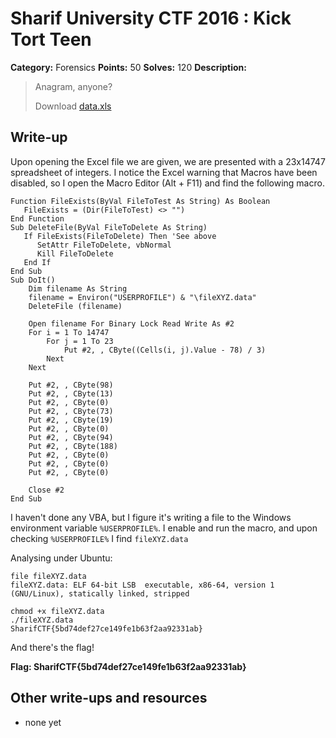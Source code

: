 # Sharif University CTF 2016 : Kick Tort Teen

**Category:** Forensics
**Points:** 50
**Solves:** 120
**Description:**

> Anagram, anyone?
> 
> Download [data.xls](./data.xls)


## Write-up

Upon opening the Excel file we are given, we are presented with a 23x14747 spreadsheet of integers.
I notice the Excel warning that Macros have been disabled, so I open the Macro Editor (Alt + F11) and find the following macro.

```VBA
Function FileExists(ByVal FileToTest As String) As Boolean
   FileExists = (Dir(FileToTest) <> "")
End Function
Sub DeleteFile(ByVal FileToDelete As String)
   If FileExists(FileToDelete) Then 'See above
      SetAttr FileToDelete, vbNormal
      Kill FileToDelete
   End If
End Sub
Sub DoIt()
    Dim filename As String
    filename = Environ("USERPROFILE") & "\fileXYZ.data"
    DeleteFile (filename)
    
    Open filename For Binary Lock Read Write As #2
    For i = 1 To 14747
        For j = 1 To 23
            Put #2, , CByte((Cells(i, j).Value - 78) / 3)
        Next
    Next
    
    Put #2, , CByte(98)
    Put #2, , CByte(13)
    Put #2, , CByte(0)
    Put #2, , CByte(73)
    Put #2, , CByte(19)
    Put #2, , CByte(0)
    Put #2, , CByte(94)
    Put #2, , CByte(188)
    Put #2, , CByte(0)
    Put #2, , CByte(0)
    Put #2, , CByte(0)
    
    Close #2
End Sub
```

I haven't done any VBA, but I figure it's writing a file to the Windows environment variable `%USERPROFILE%`.
I enable and run the macro, and upon checking `%USERPROFILE%` I find `fileXYZ.data`

Analysing under Ubuntu:

```
file fileXYZ.data 
fileXYZ.data: ELF 64-bit LSB  executable, x86-64, version 1 (GNU/Linux), statically linked, stripped

chmod +x fileXYZ.data 
./fileXYZ.data 
SharifCTF{5bd74def27ce149fe1b63f2aa92331ab}
```
And there's the flag!

<b>Flag: SharifCTF{5bd74def27ce149fe1b63f2aa92331ab}</b>

## Other write-ups and resources

* none yet
